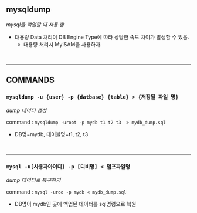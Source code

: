 ## mysqldump
*mysql을 백업할 때 사용 함*
- 대용량 Data 처리이 DB Engine Type에 따라 상당한 속도 차이가 발생할 수 있음.
    - 대용량 처리시 MyISAM을 사용하자.

<br>
<hr>

## COMMANDS
### `mysqldump -u {user} -p {datbase} {table} > {저장될 파일 명}`
*dump 데이터 생성*

command : `mysqldump -uroot -p mydb t1 t2 t3  > mydb_dump.sql `

- DB명=mydb, 테이블명=t1, t2, t3 

<br>
<hr>

### `mysql -u[사용자아이디] -p [디비명] < 덤프파일명`
*dump 데이터로 복구하기*

command : `mysql -uroo -p mydb < mydb_dump.sql`
- DB명이 mydb인 곳에 백업된 데이터를 sql명령으로 복원 